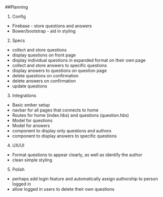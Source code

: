 ##Planning

1. Config
  * Firebase - store questions and answers
  * Bower/bootstrap - aid in styling

2. Specs
  * collect and store questions
  * display questions on front page
  * display individual questions in expanded format on their own page
  * collect and store answers to specific questions
  * display answers to questions on question page
  * delete questions on confirmation
  * delete answers on confirmation
  * update questions

3. Integrations
  * Basic ember setup
  * navbar for all pages that connects to home
  * Routes for home (index.hbs) and questions (question.hbs)
  * Model for questions
  * Model for answers
  * component to display only questions and authors
  * component to display answers to specific questions

4. UX/UI
  * Format questions to appear clearly, as well as identify the author
  * clean simple styling

5. Polish
  * perhaps add login feature and automatically assign authorship to person logged in
  * allow logged in users to delete their own questions
